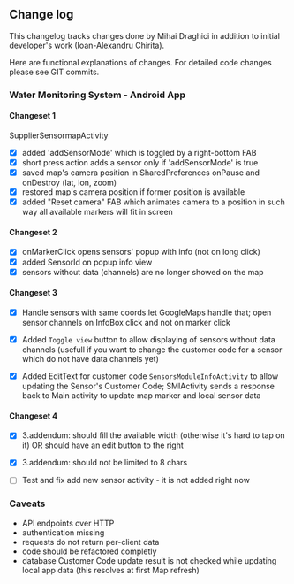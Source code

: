 ## Change log
This changelog tracks changes done by Mihai Draghici in addition to initial developer's work (Ioan-Alexandru Chirita).

Here are functional explanations of changes. For detailed code changes please see GIT commits.

### Water Monitoring System - Android App

#### Changeset 1
SupplierSensormapActivity
* [x] added 'addSensorMode' which is toggled by a right-bottom FAB
* [x] short press action adds a sensor only if 'addSensorMode' is true
* [x] saved map's camera position in SharedPreferences onPause and onDestroy (lat, lon, zoom)
* [x] restored map's camera position if former position is available 
* [x] added "Reset camera" FAB which animates camera to a position in such way all available markers will fit in screen

#### Changeset 2
* [x] onMarkerClick opens sensors' popup with info (not on long click)
* [x] added SensorId on popup info view
* [x] sensors without data (channels) are no longer showed on the map

#### Changeset 3
* [x] Handle sensors with same coords:let GoogleMaps handle that; open sensor channels on InfoBox click and not on marker click 
* [x] Added `Toggle view` button to allow displaying of sensors without data channels (usefull if you want to change the customer code for a sensor which do not have data channels yet)
* [x] Added EditText for customer code `SensorsModuleInfoActivity` to allow updating the Sensor's Customer Code; SMIActivity sends a response back to Main activity to update map marker and local sensor data


#### Changeset 4
* [x] 3.addendum: should fill the available width (otherwise it's hard to tap on it) OR should have an edit button to the right
* [x] 3.addendum: should not be limited to 8 chars
* [ ] Test and fix add new sensor activity - it is not added right now


### Caveats
* API endpoints over HTTP
* authentication missing
* requests do not return per-client data
* code should be refactored completly
* database Customer Code update result is not checked while updating local app data (this resolves at first Map refresh)
